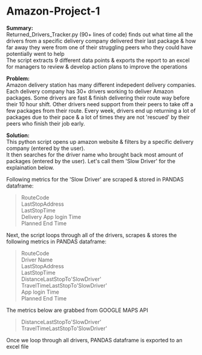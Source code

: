 # Amazon-Project-1
**Summary:**  
Returned_Drivers_Tracker.py (90+ lines of code) finds out what time all the drivers from a specific delivery company delivered their last package & how far away they were from one of their struggling peers who they could have potentially went to help  
The script extracts 9 different data points & exports the report to an excel for managers to review & develop action plans to improve the operations  

**Problem:**   
Amazon delivery station has many different indepedent delivery companies. Each delivery company has 30+ drivers working to deliver Amazon packages. Some drivers are fast & finish delivering their route way before their 10 hour shift. Other drivers need support from their peers to take off a few packages from their route. Every week, drivers end up returning a lot of packages due to their pace & a lot of times they are not 'rescued' by their peers who finish their job early.  

**Solution:**  
This python script opens up amazon website & filters by a specific delivery company (entered by the user).  
It then searches for the driver name who brought back most amount of packages (entered by the user). Let's call them 'Slow Driver' for the explaination below.  

Following metrics for the 'Slow Driver' are scraped & stored in PANDAS dataframe:  
>RouteCode  
>LastStopAddress  
>LastStopTime  
>Delivery App login Time     	
>Planned End Time  

Next, the script loops through all of the drivers, scrapes & stores the following metrics in PANDAS dataframe:  
>RouteCode  
>Driver Name  
>LastStopAddress  
>LastStopTime  
>DistanceLastStopTo'SlowDriver'  
>TravelTimeLastStopTo'SlowDriver'      	
>App login Time  
>Planned End Time      

The metrics below are grabbed from GOOGLE MAPS API  
>DistanceLastStopTo'SlowDriver'   
>TravelTimeLastStopTo'SlowDriver'    	

Once we loop through all drivers, PANDAS dataframe is exported to an excel file



 
